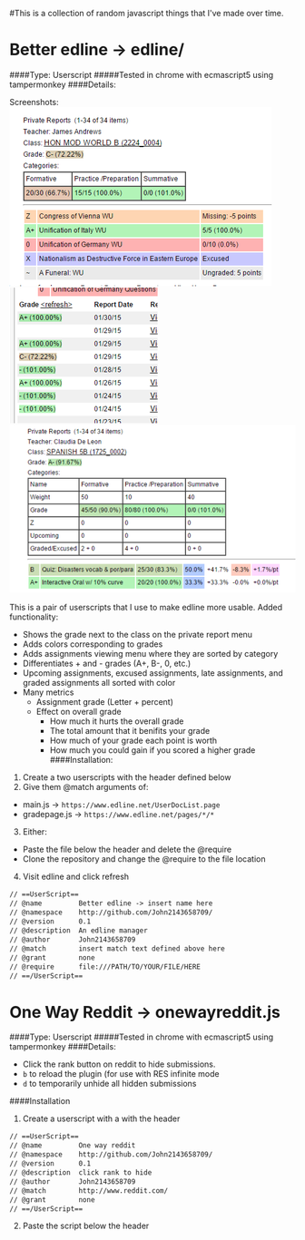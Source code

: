 #This is a collection of random javascript things that I've made over time.

Better edline -> edline/
========================
####Type: Userscript
#####Tested in chrome with ecmascript5 using tampermonkey
####Details:

Screenshots:
![A screenshot](/_edline_screen1.png?raw=true "(((OLD SCREENSHOT))) The different colors that grades can have")
![A screenshot](/_edline_screen2.png?raw=true "Individual class grades")
![A screenshot](/_edline_screen3.png?raw=true "The category metrics screen")

This is a pair of userscripts that I use to make edline more usable.  Added functionality:
- Shows the grade next to the class on the private report menu
- Adds colors corresponding to grades
- Adds assignments viewing menu where they are sorted by category
- Differentiates + and - grades (A+, B-, 0, etc.)
- Upcoming assignments, excused assignments, late assignments, and graded assignments all sorted with color
- Many metrics
  - Assignment grade (Letter + percent)
  - Effect on overall grade
    - How much it hurts the overall grade
	- The total amount that it benifits your grade
	- How much of your grade each point is worth
	- How much you could gain if you scored a higher grade
####Installation:
1. Create a two userscripts with the header defined below
2. Give them @match arguments of:
  - main.js -> `https://www.edline.net/UserDocList.page`
  - gradepage.js -> `https://www.edline.net/pages/*/*`
3. Either:
  - Paste the file below the header and delete the @require
  - Clone the repository and change the @require to the file location
4. Visit edline and click refresh

```
// ==UserScript==
// @name         Better edline -> insert name here
// @namespace    http://github.com/John2143658709/
// @version      0.1
// @description  An edline manager
// @author       John2143658709
// @match        insert match text defined above here
// @grant        none
// @require      file:///PATH/TO/YOUR/FILE/HERE
// ==/UserScript==
```
One Way Reddit -> onewayreddit.js
=================================

####Type: Userscript
#####Tested in chrome with ecmascript5 using tampermonkey
####Details:
- Click the rank button on reddit to hide submissions.
- `b` to reload the plugin (for use with RES infinite mode
- `d` to temporarily unhide all hidden submissions

####Installation
1. Create a userscript with a with the header

```
// ==UserScript==
// @name         One way reddit
// @namespace    http://github.com/John2143658709/
// @version      0.1
// @description  click rank to hide
// @author       John2143658709
// @match        http://www.reddit.com/
// @grant        none
// ==/UserScript==
```
2. Paste the script below the header
